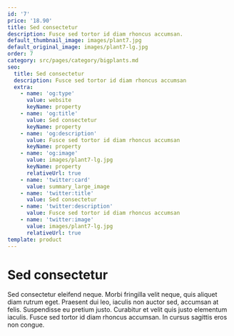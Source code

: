 ```yaml
---
id: '7'
price: '18.90'
title: Sed consectetur
description: Fusce sed tortor id diam rhoncus accumsan.
default_thumbnail_image: images/plant7.jpg
default_original_image: images/plant7-lg.jpg
order: 7
category: src/pages/category/bigplants.md
seo:
  title: Sed consectetur
  description: Fusce sed tortor id diam rhoncus accumsan
  extra:
    - name: 'og:type'
      value: website
      keyName: property
    - name: 'og:title'
      value: Sed consectetur
      keyName: property
    - name: 'og:description'
      value: Fusce sed tortor id diam rhoncus accumsan
      keyName: property
    - name: 'og:image'
      value: images/plant7-lg.jpg
      keyName: property
      relativeUrl: true
    - name: 'twitter:card'
      value: summary_large_image
    - name: 'twitter:title'
      value: Sed consectetur
    - name: 'twitter:description'
      value: Fusce sed tortor id diam rhoncus accumsan
    - name: 'twitter:image'
      value: images/plant7-lg.jpg
      relativeUrl: true
template: product
---
```


# Sed consectetur

Sed consectetur eleifend neque. Morbi fringilla velit neque, quis aliquet diam rutrum eget. Praesent dui leo, iaculis non auctor sed, accumsan at felis. Suspendisse eu pretium justo. Curabitur et velit quis justo elementum iaculis. Fusce sed tortor id diam rhoncus accumsan. In cursus sagittis eros non congue.